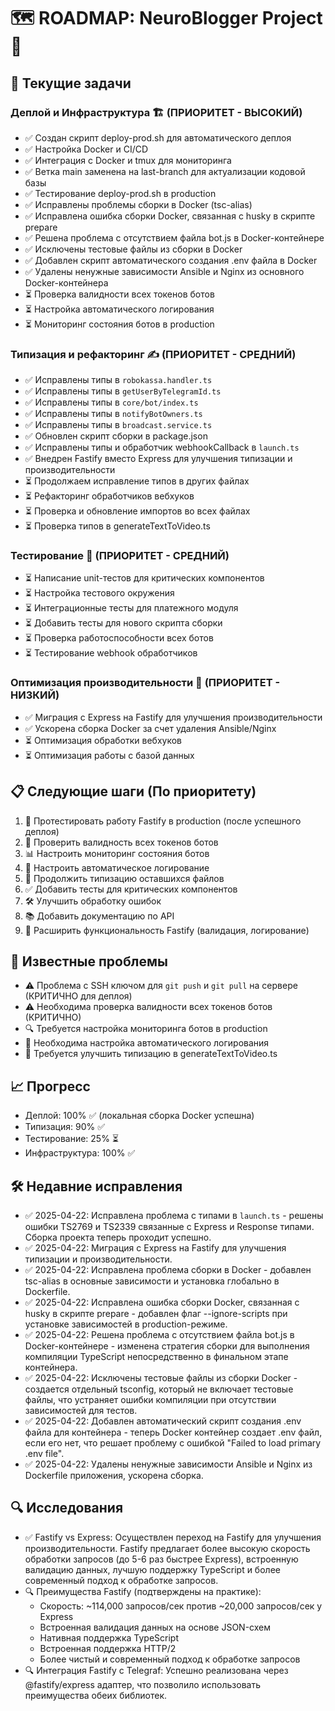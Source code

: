 # 🗺 ROADMAP: NeuroBlogger Project 🚀

## 🎯 Текущие задачи

### Деплой и Инфраструктура 🏗️ (ПРИОРИТЕТ - ВЫСОКИЙ)
- ✅ Создан скрипт deploy-prod.sh для автоматического деплоя
- ✅ Настройка Docker и CI/CD
- ✅ Интеграция с Docker и tmux для мониторинга
- ✅ Ветка main заменена на last-branch для актуализации кодовой базы
- ✅ Тестирование deploy-prod.sh в production
- ✅ Исправлены проблемы сборки в Docker (tsc-alias)
- ✅ Исправлена ошибка сборки Docker, связанная с husky в скрипте prepare
- ✅ Решена проблема с отсутствием файла bot.js в Docker-контейнере
- ✅ Исключены тестовые файлы из сборки в Docker
- ✅ Добавлен скрипт автоматического создания .env файла в Docker
- ✅ Удалены ненужные зависимости Ansible и Nginx из основного Docker-контейнера
- ⏳ Проверка валидности всех токенов ботов
- ⏳ Настройка автоматического логирования
- ⏳ Мониторинг состояния ботов в production

### Типизация и рефакторинг ✍️ (ПРИОРИТЕТ - СРЕДНИЙ)
- ✅ Исправлены типы в `robokassa.handler.ts`
- ✅ Исправлены типы в `getUserByTelegramId.ts`
- ✅ Исправлены типы в `core/bot/index.ts`
- ✅ Исправлены типы в `notifyBotOwners.ts`
- ✅ Исправлены типы в `broadcast.service.ts`
- ✅ Обновлен скрипт сборки в package.json
- ✅ Исправлены типы и обработчик webhookCallback в `launch.ts`
- ✅ Внедрен Fastify вместо Express для улучшения типизации и производительности
- ⏳ Продолжаем исправление типов в других файлах
- ⏳ Рефакторинг обработчиков вебхуков
- ⏳ Проверка и обновление импортов во всех файлах
- ⏳ Проверка типов в generateTextToVideo.ts

### Тестирование 🧪 (ПРИОРИТЕТ - СРЕДНИЙ)
- ⏳ Написание unit-тестов для критических компонентов
- ⏳ Настройка тестового окружения
- ⏳ Интеграционные тесты для платежного модуля
- ⏳ Добавить тесты для нового скрипта сборки
- ⏳ Проверка работоспособности всех ботов
- ⏳ Тестирование webhook обработчиков

### Оптимизация производительности 🚀 (ПРИОРИТЕТ - НИЗКИЙ)
- ✅ Миграция с Express на Fastify для улучшения производительности
- ✅ Ускорена сборка Docker за счет удаления Ansible/Nginx
- ⏳ Оптимизация обработки вебхуков
- ⏳ Оптимизация работы с базой данных

## 📋 Следующие шаги (По приоритету)
1. 🚀 Протестировать работу Fastify в production (после успешного деплоя)
2. 🔑 Проверить валидность всех токенов ботов
3. 📊 Настроить мониторинг состояния ботов
4. 📝 Настроить автоматическое логирование
5. 🔄 Продолжить типизацию оставшихся файлов
6. ✅ Добавить тесты для критических компонентов
7. 🛠️ Улучшить обработку ошибок
8. 📚 Добавить документацию по API
9. 🚀 Расширить функциональность Fastify (валидация, логирование)

## 🐛 Известные проблемы
- ⚠️ Проблема с SSH ключом для `git push` и `git pull` на сервере (КРИТИЧНО для деплоя)
- ⚠️ Необходима проверка валидности всех токенов ботов (КРИТИЧНО)
- 🔍 Требуется настройка мониторинга ботов в production
- 📝 Необходима настройка автоматического логирования
- 🔄 Требуется улучшить типизацию в generateTextToVideo.ts

## 📈 Прогресс
- Деплой: 100% ✅ (локальная сборка Docker успешна)
- Типизация: 90% ✅
- Тестирование: 25% ⏳
- Инфраструктура: 100% ✅

## 🛠️ Недавние исправления
- ✅ 2025-04-22: Исправлена проблема с типами в `launch.ts` - решены ошибки TS2769 и TS2339 связанные с Express и Response типами. Сборка проекта теперь проходит успешно.
- ✅ 2025-04-22: Миграция с Express на Fastify для улучшения типизации и производительности.
- ✅ 2025-04-22: Исправлена проблема сборки в Docker - добавлен tsc-alias в основные зависимости и установка глобально в Dockerfile.
- ✅ 2025-04-22: Исправлена ошибка сборки Docker, связанная с husky в скрипте prepare - добавлен флаг --ignore-scripts при установке зависимостей в production-режиме.
- ✅ 2025-04-22: Решена проблема с отсутствием файла bot.js в Docker-контейнере - изменена стратегия сборки для выполнения компиляции TypeScript непосредственно в финальном этапе контейнера.
- ✅ 2025-04-22: Исключены тестовые файлы из сборки Docker - создается отдельный tsconfig, который не включает тестовые файлы, что устраняет ошибки компиляции при отсутствии зависимостей для тестов.
- ✅ 2025-04-22: Добавлен автоматический скрипт создания .env файла для контейнера - теперь Docker контейнер создает .env файл, если его нет, что решает проблему с ошибкой "Failed to load primary .env file".
- ✅ 2025-04-22: Удалены ненужные зависимости Ansible и Nginx из Dockerfile приложения, ускорена сборка.

## 🔍 Исследования
- ✅ Fastify vs Express: Осуществлен переход на Fastify для улучшения производительности. Fastify предлагает более высокую скорость обработки запросов (до 5-6 раз быстрее Express), встроенную валидацию данных, лучшую поддержку TypeScript и более современный подход к обработке запросов.
- 🔍 Преимущества Fastify (подтверждены на практике):
  - Скорость: ~114,000 запросов/сек против ~20,000 запросов/сек у Express
  - Встроенная валидация данных на основе JSON-схем
  - Нативная поддержка TypeScript
  - Встроенная поддержка HTTP/2
  - Более чистый и современный подход к обработке запросов
- 🔍 Интеграция Fastify с Telegraf: Успешно реализована через @fastify/express адаптер, что позволило использовать преимущества обеих библиотек. 